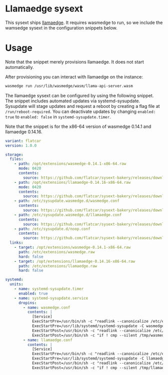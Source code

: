 #  Llamaedge sysext

This sysext ships [llamaedge](https://github.com/LlamaEdge/LlamaEdge).
It requires wasmedge to run, so we include the wamsedge sysext in the configuration snippets below.

# Usage

Note that the snippet merely provisions llamaedge.
It does not start automatically.

After provisioning you can interact with llamaedge on the instance:
```bash
wasmedge run /usr/lib/wasmedge/wasm/llama-api-server.wasm
```

The llamaedge sysext can be configured by using the following snippet.
The snippet includes automated updates via systemd-sysupdate.
Sysupdate will stage updates and request a reboot by creating a flag file at `/run/reboot-required`.
You can deactivate updates by changing `enabled: true` to `enabled: false` in `systemd-sysupdate.timer`.

Note that the snippet is for the x86-64 version of wasmedge 0.14.1 and llamaedge 0.14.16.

```yaml
variant: flatcar
version: 1.0.0

storage:
  files:
    - path: /opt/extensions/wasmedge-0.14.1-x86-64.raw
      mode: 0420
      contents:
        source: https://github.com/flatcar/sysext-bakery/releases/download/latest/wasmaedge-0.14.1-x86-64.raw
    - path: /opt/extensions/llamaedge-0.14.16-x86-64.raw
      mode: 0420
      contents:
        source: https://github.com/flatcar/sysext-bakery/releases/download/latest/llamaedge-0.14.16-x86-64.raw
    - path: /etc/sysupdate.wasmedge.d/wasmedge.conf
      contents:
        source: https://github.com/flatcar/sysext-bakery/releases/download/latest/wasmedge.conf
    - path: /etc/sysupdate.wasmedge.d/llamaedge.conf
      contents:
        source: https://github.com/flatcar/sysext-bakery/releases/download/latest/llamaedge.conf
    - path: /etc/sysupdate.d/noop.conf
      contents:
        source: https://github.com/flatcar/sysext-bakery/releases/download/latest/noop.conf
  links:
    - target: /opt/extensions/wasmedge-0.14.1-x86-64.raw
      path: /etc/extensions/wasmedge.raw
      hard: false
    - target: /opt/extensions/llamaedge-0.14.16-x86-64.raw
      path: /etc/extensions/llamaedge.raw
      hard: false

systemd:
  units:
    - name: systemd-sysupdate.timer
      enabled: true
    - name: systemd-sysupdate.service
      dropins:
        - name: wasmedge.conf
          contents: |
            [Service]
            ExecStartPre=/usr/bin/sh -c "readlink --canonicalize /etc/extensions/wasmedge.raw > /tmp/wasmedge"
            ExecStartPre=/usr/lib/systemd/systemd-sysupdate -C wasmedge update
            ExecStartPost=/usr/bin/sh -c "readlink --canonicalize /etc/extensions/wasmedge.raw > /tmp/wasmedge-new"
            ExecStartPost=/usr/bin/sh -c "if ! cmp --silent /tmp/wasmedge /tmp/wasmedge-new; then touch /run/reboot-required; fi"
        - name: llamaedge.conf
          contents: |
            [Service]
            ExecStartPre=/usr/bin/sh -c "readlink --canonicalize /etc/extensions/llamaedge.raw > /tmp/llamaedge"
            ExecStartPre=/usr/lib/systemd/systemd-sysupdate -C llamaedge update
            ExecStartPost=/usr/bin/sh -c "readlink --canonicalize /etc/extensions/llamaedge.raw > /tmp/llamaedge-new"
            ExecStartPost=/usr/bin/sh -c "if ! cmp --silent /tmp/llamaedge /tmp/llamaedge-new; then touch /run/reboot-required; fi"
```
